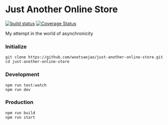 Just Another Online Store
========================

[![build status](https://img.shields.io/travis/wootsaejao/just-another-online-store/master.svg?style=flat-square)](https://travis-ci.org/wootsaejao/just-another-online-store)
[![Coverage Status](https://coveralls.io/repos/wootsaejao/just-another-online-store/badge.svg?branch=master&service=github)](https://coveralls.io/github/wootsaejao/just-another-online-store?branch=master)

My attempt in the world of asynchronicity

### Initialize

```
git clone https://github.com/wootsaejao/just-another-online-store.git
cd just-another-online-store
```

### Development

```
npm run test:watch
npm run dev
```

### Production

```
npm run build
npm run start
```
